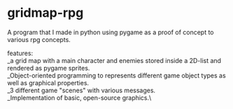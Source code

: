 # gridmap-rpg

A program that I made in python using pygame as a proof of concept to various rpg concepts.

features:\
_a grid map with a main character and enemies stored inside a 2D-list and rendered as pygame sprites.\
_Object-oriented programming to represents different game object types as well as graphical properties.\
_3 different game "scenes" with various messages.\
_Implementation of basic, open-source graphics.\
